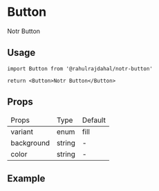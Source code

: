 
# Button

Notr Button

## Usage

```tsx
import Button from '@rahulrajdahal/notr-button'

return <Button>Notr Button</Button>
```

## Props

<table>
<thead>
<tr>
<td>Props</td>
<td>Type</td>
<td>Default</td>
</tr>
</thead>

<tbody>
<tr>
<td>variant</td>
<td> enum
<Tooltip position="top" backgroundColor="#6366f1">
  <template #trigger>
  ℹ️
  </template>
  <template #content>
   fill | outline | text
  </template>
</Tooltip>
</td>
<td>fill</td>
</tr>
<tr>
<td>background</td>
<td>string</td>
<td>-</td>
</tr>
<tr>
<td>color</td>
<td>string</td>
<td>-</td>
</tr>
</tbody>
</table>

## Example

<div ref="el" />

<script setup>
import { createElement } from 'react'
import { createRoot } from 'react-dom/client'
import { ref, onMounted } from 'vue'
import ButtonContainer from './ButtonContainer.tsx'
import Button from '@rahulrajdahal/notr-button'

const el = ref()
onMounted(() => {
  const root = createRoot(el.value)
  root.render(createElement(ButtonContainer))
})

</script>
